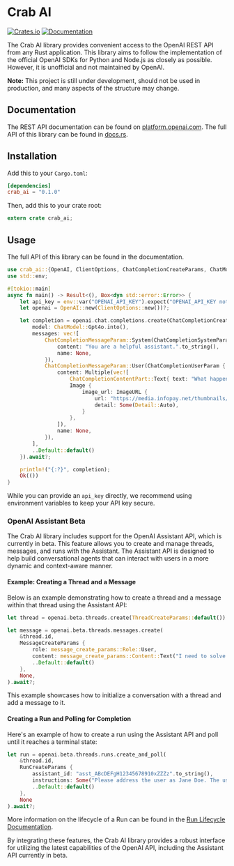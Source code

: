 # Crab AI

[![Crates.io](https://img.shields.io/crates/v/crab_ai.svg)](https://crates.io/crates/crab_ai)
[![Documentation](https://docs.rs/crab_ai/badge.svg)](https://docs.rs/crab_ai)

The Crab AI library provides convenient access to the OpenAI REST API from any Rust application. This library aims to follow the implementation of the official OpenAI SDKs for Python and Node.js as closely as possible. However, it is unofficial and not maintained by OpenAI.

**Note:** This project is still under development, should not be used in production, and many aspects of the structure may change.

## Documentation

The REST API documentation can be found on [platform.openai.com](https://platform.openai.com/docs). The full API of this library can be found in [docs.rs](https://docs.rs/crab_ai).

## Installation

Add this to your `Cargo.toml`:

```toml
[dependencies]
crab_ai = "0.1.0"
```

Then, add this to your crate root:

```rust
extern crate crab_ai;
```

## Usage

The full API of this library can be found in the documentation.

```rust
use crab_ai::{OpenAI, ClientOptions, ChatCompletionCreateParams, ChatModel, ChatCompletionMessageParam, ChatCompletionSystemParam, ChatCompletionUserParam, Text, Image, ImageURL, Detail, Multiple};
use std::env;

#[tokio::main]
async fn main() -> Result<(), Box<dyn std::error::Error>> {
    let api_key = env::var("OPENAI_API_KEY").expect("OPENAI_API_KEY not set");
    let openai = OpenAI::new(ClientOptions::new())?;

    let completion = openai.chat.completions.create(ChatCompletionCreateParams {
        model: ChatModel::Gpt4o.into(),
        messages: vec![
            ChatCompletionMessageParam::System(ChatCompletionSystemParam {
                content: "You are a helpful assistant.".to_string(),
                name: None,
            }),
            ChatCompletionMessageParam::User(ChatCompletionUserParam {
                content: Multiple(vec![
                    ChatCompletionContentPart::Text{ text: "What happened to my car?".to_string() },
                    Image {
                        image_url: ImageURL {
                            url: "https://media.infopay.net/thumbnails/lx1gBJsFEGfwcXqKPxMkSpi5FGv2k0TtWniTAvTv.webp".to_string(),
                            detail: Some(Detail::Auto),
                        }
                    },
                ]),
                name: None,
            }),
        ],
        ..Default::default()
    }).await?;

    println!("{:?}", completion);
    Ok(())
}
```

While you can provide an `api_key` directly, we recommend using environment variables to keep your API key secure.

### OpenAI Assistant Beta

The Crab AI library includes support for the OpenAI Assistant API, which is currently in beta. This feature allows you to create and manage threads, messages, and runs with the Assistant. The Assistant API is designed to help build conversational agents that can interact with users in a more dynamic and context-aware manner.

#### Example: Creating a Thread and a Message

Below is an example demonstrating how to create a thread and a message within that thread using the Assistant API:

```rust
let thread = openai.beta.threads.create(ThreadCreateParams::default()).await?;

let message = openai.beta.threads.messages.create(
    &thread.id,
    MessageCreateParams {
        role: message_create_params::Role::User,
        content: message_create_params::Content::Text("I need to solve the equation `3x + 11 = 14`. Can you help me?".to_string()),
        ..Default::default()
    },
    None,
).await?;
```

This example showcases how to initialize a conversation with a thread and add a message to it.

#### Creating a Run and Polling for Completion

Here's an example of how to create a run using the Assistant API and poll until it reaches a terminal state:

```rust
let run = openai.beta.threads.runs.create_and_poll(
    &thread.id,
    RunCreateParams {
        assistant_id: "asst_ABcDEFgH12345678910xZZZz".to_string(),
        instructions: Some("Please address the user as Jane Doe. The user has a premium account.".to_string()),
        ..Default::default()
    },
    None
).await?;
```

More information on the lifecycle of a Run can be found in the [Run Lifecycle Documentation](https://platform.openai.com/docs/assistants/how-it-works/run-lifecycle).

By integrating these features, the Crab AI library provides a robust interface for utilizing the latest capabilities of the OpenAI API, including the Assistant API currently in beta.